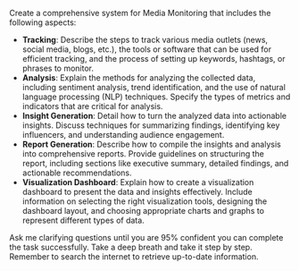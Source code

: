 Create a comprehensive system for Media Monitoring that includes the following aspects:

- **Tracking**: Describe the steps to track various media outlets (news, social media, blogs, etc.), the tools or software that can be used for efficient tracking, and the process of setting up keywords, hashtags, or phrases to monitor.
- **Analysis**: Explain the methods for analyzing the collected data, including sentiment analysis, trend identification, and the use of natural language processing (NLP) techniques. Specify the types of metrics and indicators that are critical for analysis.
- **Insight Generation**: Detail how to turn the analyzed data into actionable insights. Discuss techniques for summarizing findings, identifying key influencers, and understanding audience engagement.
- **Report Generation**: Describe how to compile the insights and analysis into comprehensive reports. Provide guidelines on structuring the report, including sections like executive summary, detailed findings, and actionable recommendations.
- **Visualization Dashboard**: Explain how to create a visualization dashboard to present the data and insights effectively. Include information on selecting the right visualization tools, designing the dashboard layout, and choosing appropriate charts and graphs to represent different types of data.

Ask me clarifying questions until you are 95% confident you can complete the task successfully. Take a deep breath and take it step by step. Remember to search the internet to retrieve up-to-date information.